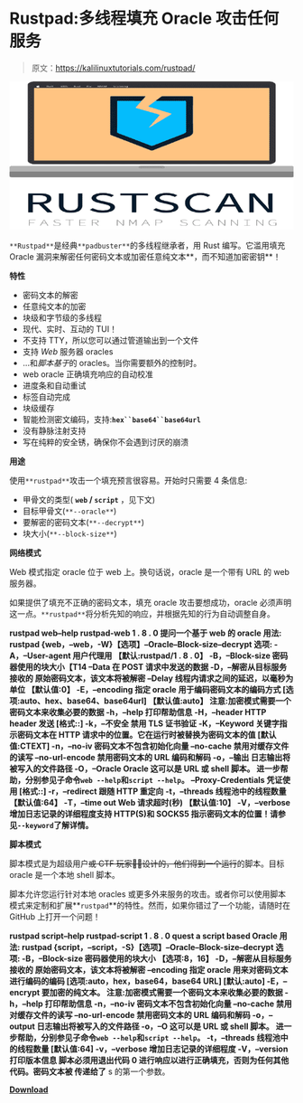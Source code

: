 # Rustpad:多线程填充 Oracle 攻击任何服务

> 原文：<https://kalilinuxtutorials.com/rustpad/>

[![](img//f781f318398497384f8c4f9303fe0f43.png)](https://blogger.googleusercontent.com/img/a/AVvXsEiF232-tnq9rpN13BIhzEseWUsUloMCsUqwJnKLYaTTejFCjDeUeu6mAPKIky-hGrqgO-cQloRGfdcGS1tmjD1smBw_EuOqk9zxqVQuQbPSuib6rLnF3hSUv1cvLbpUn1hwoODbt02H0Ns4GMPBEgC8_rJwINSIrw6AEtimAFzDManAq85T-MBkepHd=s728)

`**Rustpad**`是经典`**padbuster**`的多线程继承者，用 Rust 编写。它滥用填充 Oracle 漏洞来解密任何密码文本或加密任意纯文本**，而不知道加密密钥**！

**特性**

*   密码文本的解密
*   任意纯文本的加密
*   块级和字节级的多线程
*   现代、实时、互动的 TUI！
*   不支持 TTY，所以您可以通过管道输出到一个文件
*   支持 *Web* 服务器 oracles
*   …和*脚本基于*的 oracles。当你需要额外的控制时。
*   web oracle 正确填充响应的自动校准
*   进度条和自动重试
*   标签自动完成
*   块级缓存
*   智能检测密文编码，支持:**`hex``base64``base64url`**
*   没有静脉注射支持
*   写在纯粹的安全锈，确保你不会遇到讨厌的崩溃

**用途**

使用`**rustpad**`攻击一个填充预言很容易。开始时只需要 4 条信息:

*   甲骨文的类型( **`web` / `script`** ，见下文)
*   目标甲骨文(`**--oracle**`)
*   要解密的密码文本(`**--decrypt**`)
*   块大小(`**--block-size**`)

**网络模式**

Web 模式指定 oracle 位于 web 上。换句话说，oracle 是一个带有 URL 的 web 服务器。

如果提供了填充不正确的密码文本，填充 oracle 攻击要想成功，oracle 必须声明这一点。`**rustpad**`将分析先知的响应，并根据先知的行为自动调整自身。

**rustpad web–help
rustpad-web 1 . 8 . 0
提问一个基于 web 的 oracle
用法:
rustpad {web，–web，-W}【选项】–Oracle–Block-size–decrypt
选项:
-A，–User-agent
用户代理用
【默认:rustpad/1 . 8 . 0】
-B，–Block-size
密码器使用的块大小【T14 –Data
在 POST 请求中发送的数据
-D，–解密从目标服务接收的
原始密码文本，该文本将被解密
–Delay
线程内请求之间的延迟，以毫秒为单位
【默认值:0】
-E，–encoding
指定 oracle 用于编码密码文本的编码方式
[选项:auto、hex、base64、base64url]
【默认值:auto】
注意:加密模式需要一个密码文本来收集必要的数据
-h，–help
打印帮助信息
-H，–header
HTTP header 发送
[格式::]
-k，–不安全
禁用 TLS 证书验证
-K，–Keyword
关键字指示密码文本在 HTTP 请求中的位置。它在运行时被替换为密码文本的值
[默认值:CTEXT]
-n，–no-iv
密码文本不包含初始化向量
–no-cache
禁用对缓存文件的读写
–no-url-encode
禁用密码文本的 URL 编码和解码
-o，–输出
日志输出将被写入的文件路径
-O，–Oracle
Oracle 这可以是 URL 或 shell 脚本。
进一步帮助，分别参见子命令`web --help`和`script --help`。
–Proxy-Credentials
凭证使用
[格式::]
-r，–redirect
跟随 HTTP 重定向
-t，–threads
线程池中的线程数量
【默认值:64】
-T，–time out
Web 请求超时(秒)
【默认值:10】
-V，–verbose
增加日志记录的详细程度支持 HTTP(S)和 SOCKS5
指示密码文本的位置！请参见`--keyword`了解详情。**

**脚本模式**

脚本模式是为超级用户~~或 CTF 玩家🏴‍☠️设计的，他们得到一个运行~~的脚本。目标 oracle 是一个本地 shell 脚本。

脚本允许您运行针对本地 oracles 或更多外来服务的攻击。或者你可以使用脚本模式来定制和扩展**`rustpad`**的特性。然而，如果你错过了一个功能，请随时在 GitHub 上打开一个问题！

**rustpad script–help
rustpad-script 1 . 8 . 0
quest a script based Oracle
用法:
rustpad {script，–script，-S}【选项】–Oracle–Block-size–decrypt
选项:
-B，–Block-size
密码器使用的块大小
【选项:8，16】
-D，–解密从目标服务接收的
原始密码文本，该文本将被解密 –encoding
指定 oracle 用来对密码文本进行编码的编码
[选项:auto，hex，base64，base64 URL]
[默认:auto]
-E，–encrypt
要加密的纯文本。 注意:加密模式需要一个密码文本来收集必要的数据
-h，–help
打印帮助信息
-n，–no-iv
密码文本不包含初始化向量
–no-cache
禁用对缓存文件的读写
–no-url-encode
禁用密码文本的 URL 编码和解码
-o，–output
日志输出将被写入的文件路径
-o，–O 这可以是 URL 或 shell 脚本。
进一步帮助，分别参见子命令`web --help`和`script --help`。
-t，–threads
线程池中的线程数量
[默认值:64]
-v，–verbose
增加日志记录的详细程度
-V，–version
打印版本信息
脚本必须用退出代码 0 进行响应以进行正确填充，否则为任何其他代码。密码文本被
传递给了** s 的第一个参数。

[**Download**](https://github.com/Kibouo/rustpad)